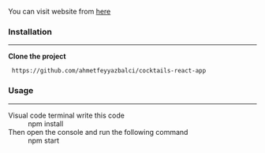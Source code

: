 
You can visit website from [here](https://cocktailrestaurant.netlify.app/)


### Installation
___
**Clone the project**
```
 https://github.com/ahmetfeyyazbalci/cocktails-react-app
```


### Usage
___
<dl>
  <dt>Visual code terminal write this code</dt>
  <dd>npm install</dd>

  <dt>Then open the console and run the following command</dt>
  <dd>npm start</dd>
</dl>

